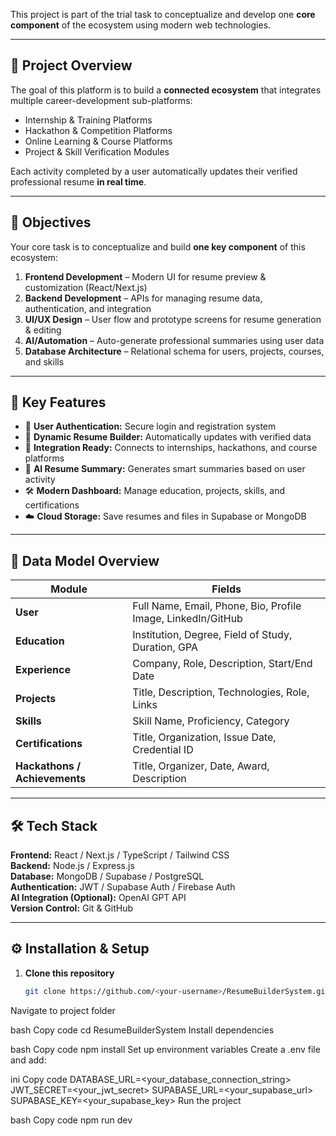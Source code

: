 This project is part of the trial task to conceptualize and develop one **core component** of the ecosystem using modern web technologies.

---

## 🧩 Project Overview

The goal of this platform is to build a **connected ecosystem** that integrates multiple career-development sub-platforms:
- Internship & Training Platforms  
- Hackathon & Competition Platforms  
- Online Learning & Course Platforms  
- Project & Skill Verification Modules  

Each activity completed by a user automatically updates their verified professional resume **in real time**.

---

## 🎯 Objectives

Your core task is to conceptualize and build **one key component** of this ecosystem:
1. **Frontend Development** – Modern UI for resume preview & customization (React/Next.js)
2. **Backend Development** – APIs for managing resume data, authentication, and integration
3. **UI/UX Design** – User flow and prototype screens for resume generation & editing
4. **AI/Automation** – Auto-generate professional summaries using user data
5. **Database Architecture** – Relational schema for users, projects, courses, and skills

---

## 🧠 Key Features

- 🔐 **User Authentication:** Secure login and registration system  
- 🧾 **Dynamic Resume Builder:** Automatically updates with verified data  
- 🧩 **Integration Ready:** Connects to internships, hackathons, and course platforms  
- 🧠 **AI Resume Summary:** Generates smart summaries based on user activity  
- 🛠️ **Modern Dashboard:** Manage education, projects, skills, and certifications  
- ☁️ **Cloud Storage:** Save resumes and files in Supabase or MongoDB  

---

## 🧱 Data Model Overview

| Module | Fields |
|--------|--------|
| **User** | Full Name, Email, Phone, Bio, Profile Image, LinkedIn/GitHub |
| **Education** | Institution, Degree, Field of Study, Duration, GPA |
| **Experience** | Company, Role, Description, Start/End Date |
| **Projects** | Title, Description, Technologies, Role, Links |
| **Skills** | Skill Name, Proficiency, Category |
| **Certifications** | Title, Organization, Issue Date, Credential ID |
| **Hackathons / Achievements** | Title, Organizer, Date, Award, Description |

---

## 🛠️ Tech Stack

**Frontend:** React / Next.js / TypeScript / Tailwind CSS  
**Backend:** Node.js / Express.js  
**Database:** MongoDB / Supabase / PostgreSQL  
**Authentication:** JWT / Supabase Auth / Firebase Auth  
**AI Integration (Optional):** OpenAI GPT API  
**Version Control:** Git & GitHub  

---

## ⚙️ Installation & Setup

1. **Clone this repository**
   ```bash
   git clone https://github.com/<your-username>/ResumeBuilderSystem.git
Navigate to project folder

bash
Copy code
cd ResumeBuilderSystem
Install dependencies

bash
Copy code
npm install
Set up environment variables
Create a .env file and add:

ini
Copy code
DATABASE_URL=<your_database_connection_string>
JWT_SECRET=<your_jwt_secret>
SUPABASE_URL=<your_supabase_url>
SUPABASE_KEY=<your_supabase_key>
Run the project

bash
Copy code
npm run dev
